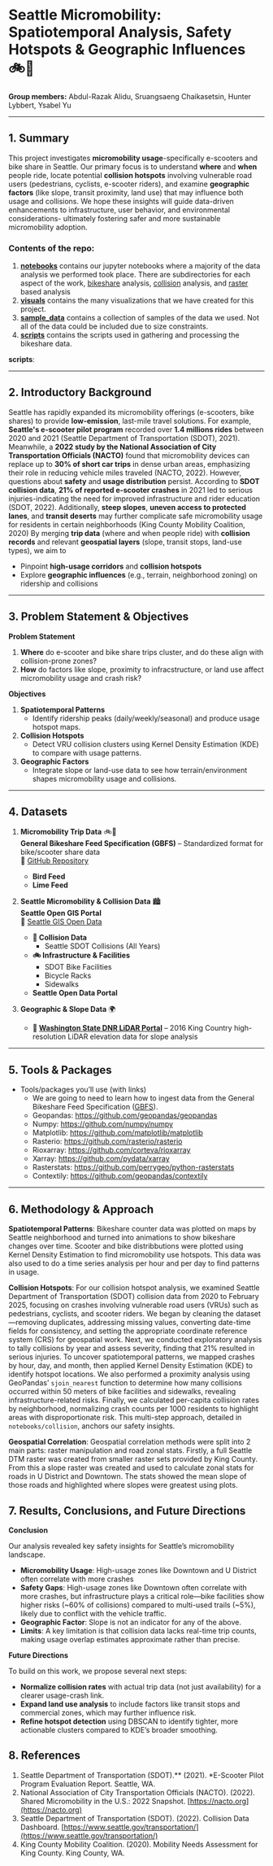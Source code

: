 # **Seattle Micromobility: Spatiotemporal Analysis, Safety Hotspots & Geographic Influences** 🚲🛴

**Group members:** Abdul-Razak Alidu, Sruangsaeng Chaikasetsin, Hunter Lybbert, Ysabel Yu

---
 
## 1. Summary
This project investigates **micromobility usage**-specifically e-scooters and bike share in Seattle. Our primary focus is to understand **where** and **when** people ride, locate potential **collision hotspots** involving vulnerable road users (pedestrians, cyclists, e-scooter riders), and examine **geographic factors** (like slope, transit proximity, land use) that may influence both usage and collisions. We hope these insights will guide data-driven enhancements to infrastructure, user behavior, and environmental considerations- ultimately fostering safer and more sustainable micromobility adoption.

### Contents of the repo:
1. [**notebooks**](notebooks/) contains our jupyter notebooks where a majority of the data analysis we performed took place.
There are subdirectories for each aspect of the work, [bikeshare](notebooks/bikeshare/) analysis, [collision](notebooks/collision/) analysis, and [raster](notebooks/raster/) based analysis
2. [**visuals**](visuals/) contains the many visualizations that we have created for this project.
3. [**sample_data**](sample_data/) contains a collection of samples of the data we used.
Not all of the data could be included due to size constraints.
4. [**scripts**](scripts/) contains the scripts used in gathering and processing the bikeshare data.

**scripts**:

---

## 2. Introductory Background

Seattle has rapidly expanded its micromobility offerings (e-scooters, bike shares) to provide **low-emission**, last-mile travel solutions. For example, **Seattle's e-scooter pilot program** recorded over **1.4 millions rides** between 2020 and 2021 (Seattle Department of Transportation (SDOT), 2021). Meanwhile, a **2022 study by the National Association of City Transportation Officials (NACTO)** found that micromobility devices can replace up to **30% of short car trips** in dense urban areas, emphasizing their role in reducing vehicle miles traveled (NACTO, 2022). However, questions about **safety** and **usage distribution** persist. According to **SDOT collision data**, **21% of reported e-scooter crashes** in 2021 led to serious injuries-indicating the need for improved infrastructure and rider education (SDOT, 2022). Additionally, **steep slopes**, **uneven access to protected lanes**, and **transit deserts** may further complicate safe micromobility usage for residents in certain neighborhoods (King County Mobility Coalition, 2020)
By merging **trip data** (where and when people ride) with **collision records** and relevant **geospatial layers** (slope, transit stops, land-use types), we aim to

- Pinpoint **high-usage corridors** and **collision hotspots**
- Explore **geographic influences** (e.g., terrain, neighborhood zoning) on ridership and collisions

---

## 3. Problem Statement & Objectives

**Problem Statement**
1. **Where** do e-scooter and bike share trips cluster, and do these align with collision-prone zones?
2. **How** do factors like slope, proximity to infracstructure, or land use affect micromobility usage and crash risk?

**Objectives**
1. **Spatiotemporal Patterns**
    - Identify ridership peaks (daily/weekly/seasonal) and produce usage hotspot maps.
2. **Collision Hotspots**
    - Detect VRU collision clusters using Kernel Density Estimation (KDE) to compare with usage patterns.
3. **Geographic Factors**
    - Integrate slope or land-use data to see how terrain/environment shapes micromobility usage and collisions.

---

## 4. Datasets
1. **Micromobility Trip Data** 🚲🛴  
**General Bikeshare Feed Specification (GBFS)** – Standardized format for bike/scooter share data  
🔗 [GitHub Repository](https://github.com/MobilityData/gbfs)  
    - **Bird Feed**  
    - **Lime Feed**
2. **Seattle Micromobility & Collision Data** 🏙️  
    **Seattle Open GIS Portal**  
🔗 [Seattle GIS Open Data](https://data-seattlecitygis.opendata.arcgis.com)  
    - **🚦 Collision Data**  
        - Seattle SDOT Collisions (All Years)  
    - **🚲 Infrastructure & Facilities**  
        - SDOT Bike Facilities  
        - Bicycle Racks  
        - Sidewalks  
    - **Seattle Open Data Portal**  

3. **Geographic & Slope Data** 🌍  
    - **🔗 [Washington State DNR LiDAR Portal](https://lidarportal.dnr.wa.gov/#45.85941:-120.23438:6)** – 2016 King Country high-resolution LiDAR elevation data for slope analysis  

---

## 5. Tools & Packages

* Tools/packages you’ll use (with links)
    * We are going to need to learn how to ingest data from the General Bikeshare Feed Specification ([GBFS](https://gbfs.org/guide/)).
    * Geopandas: https://github.com/geopandas/geopandas
    * Numpy: https://github.com/numpy/numpy
    * Matplotlib: https://github.com/matplotlib/matplotlib
    * Rasterio: https://github.com/rasterio/rasterio
    * Rioxarray: https://github.com/corteva/rioxarray
    * Xarray: https://github.com/pydata/xarray
    * Rasterstats: https://github.com/perrygeo/python-rasterstats
    * Contextily: https://github.com/geopandas/contextily
---

## 6. Methodology & Approach

**Spatiotemporal Patterns**: Bikeshare counter data was plotted on maps by Seattle neighborhood and turned into animations to show bikeshare changes over time. Scooter and bike distribbutions were plotted using Kernel Density Estimation to find micromobility use hotspots. This data was also used to do a time series analysis per hour and per day to find patterns in usage.

**Collision Hotspots**: For our collision hotspot analysis, we examined Seattle Department of Transportation (SDOT) collision data from 2020 to February 2025, focusing on crashes involving vulnerable road users (VRUs) such as pedestrians, cyclists, and scooter riders. We began by cleaning the dataset—removing duplicates, addressing missing values, converting date-time fields for consistency, and setting the appropriate coordinate reference system (CRS) for geospatial work. Next, we conducted exploratory analysis to tally collisions by year and assess severity, finding that 21% resulted in serious injuries. To uncover spatiotemporal patterns, we mapped crashes by hour, day, and month, then applied Kernel Density Estimation (KDE) to identify hotspot locations. We also performed a proximity analysis using GeoPandas’ `sjoin_nearest` function to determine how many collisions occurred within 50 meters of bike facilities and sidewalks, revealing infrastructure-related risks. Finally, we calculated per-capita collision rates by neighborhood, normalizing crash counts per 1000 residents to highlight areas with disproportionate risk. This multi-step approach, detailed in `notebooks/collision`, anchors our safety insights. 

**Geospatial Correlation**:
Geospatial correlation methods were split into 2 main parts: raster manipulation and road zonal stats. Firstly, a full Seattle DTM raster was created from smaller raster sets provided by King County. From this a slope raster was created and used to calculate zonal stats for roads in U District and Downtown. The stats showed the mean slope of those roads and highlighted where slopes were greatest using plots.

## 7. Results, Conclusions, and Future Directions

**Conclusion**

Our analysis revealed key safety insights for Seattle’s micromobility landscape. 
- **Micromobility Usage**:  High-usage zones like Downtown and U District often correlate with more crashes
- **Safety Gaps**: High-usage zones like Downtown often correlate with more crashes, but infrastructure plays a critical role—bike facilities show higher risks (~60% of collisions) compared to multi-used trails (~5%), likely due to conflict with the vehicle traffic.
- **Geographic Factor**: Slope is not an indicator for any of the above.
- **Limits**: A key limitation is that collision data lacks real-time trip counts, making usage overlap estimates approximate rather than precise.

**Future Directions**

To build on this work, we propose several next steps:
- **Normalize collision rates** with actual trip data (not just availability) for a clearer usage-crash link.
- **Expand land use analysis** to include factors like transit stops and commercial zones, which may further influence risk.
- **Refine hotspot detection** using DBSCAN to identify tighter, more actionable clusters compared to KDE’s broader smoothing.


## 8. References
1. Seattle Department of Transportation (SDOT).** (2021). *E-Scooter Pilot Program Evaluation Report. Seattle, WA.
2. National Association of City Transportation Officials (NACTO). (2022). Shared Micromobility in the U.S.: 2022 Snapshot. [https://nacto.org](https://nacto.org)
3. Seattle Department of Transportation (SDOT). (2022). Collision Data Dashboard. [https://www.seattle.gov/transportation/](https://www.seattle.gov/transportation/)
4. King County Mobility Coalition. (2020). Mobility Needs Assessment for King County. King County, WA.
